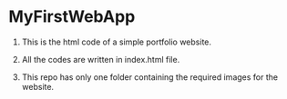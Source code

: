 # MyFirstWebApp

1. This is the html code of a simple portfolio website.

2. All the codes are written in index.html file.

3. This repo has only one folder containing the required images for the website.